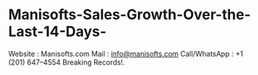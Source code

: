 # Manisofts-Sales-Growth-Over-the-Last-14-Days-
Website : Manisofts.com  Mail : info@manisofts.com  Call/WhatsApp : +1 (201) 647–4554  Breaking Records!.
